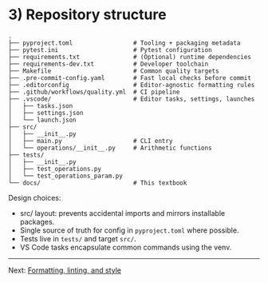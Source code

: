 # 3) Repository structure

```
.
├── pyproject.toml                 # Tooling + packaging metadata
├── pytest.ini                     # Pytest configuration
├── requirements.txt               # (Optional) runtime dependencies
├── requirements-dev.txt           # Developer toolchain
├── Makefile                       # Common quality targets
├── .pre-commit-config.yaml        # Fast local checks before commit
├── .editorconfig                  # Editor‑agnostic formatting rules
├── .github/workflows/quality.yml  # CI pipeline
├── .vscode/                       # Editor tasks, settings, launches
│   ├── tasks.json
│   ├── settings.json
│   └── launch.json
├── src/
│   ├── __init__.py
│   ├── main.py                    # CLI entry
│   └── operations/__init__.py     # Arithmetic functions
├── tests/
│   ├── __init__.py
│   ├── test_operations.py
│   └── test_operations_param.py
└── docs/                          # This textbook
```

Design choices:
- src/ layout: prevents accidental imports and mirrors installable packages.
- Single source of truth for config in `pyproject.toml` where possible.
- Tests live in `tests/` and target `src/`.
- VS Code tasks encapsulate common commands using the venv.

---

Next: [Formatting, linting, and style](./04-tooling.md)
